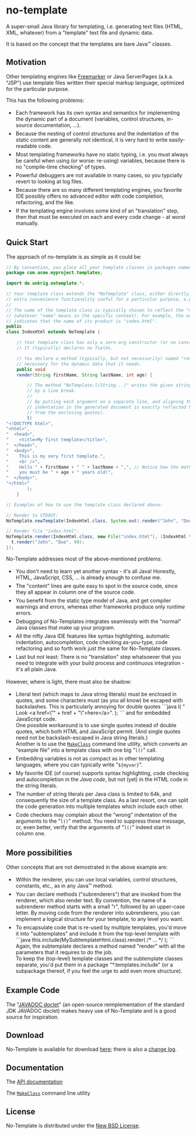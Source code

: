 # no-template
A super-small Java library for templating, i.e. generating text files (HTML, XML, whatever) from a "template" text file and dynamic data.

It is based on the concept that the templates are bare Java&trade; classes.

## Motivation

Other templating engines like <a href="http://freemarker.org">Freemarker</a> or Java ServerPages (a.k.a. "JSP")
use template files written their special markup language, optimized for the particular purpose. 

This has the following problems:
  <ul>
    <li style="padding:3px">
      Each framework has its own syntax and semantics for implementing the dynamic part of a document (variables,
      control structures, in-source documentation, ...).
    </li>
    <li style="padding:3px">
      Because the nesting of control structures and the indentation of the static content are generally not identical,
      it is very hard to write easily-readable code.
    </li>
    <li style="padding:3px">
      Most templating frameworks have no static typing, i.e. you must always be careful when using (or worse: re-using)
      variables, because there is no "compile-time checking" of types.
    </li>
    <li style="padding:3px">
      Powerful debuggers are not available in many cases, so you typcially revert to looking at log files.
    </li>
    <li style="padding:3px">
      Because there are so many different templating engines, you favorite IDE possibly offers no advanced editor with
      code completion, refactoring, and the like.
    </li>
    <li style="padding:3px">
      If the templating engine involves some kind of an "translation" step, then that must be executed on each and
      every code change - at worst manually.
    </li>
  </ul>

## Quick Start

The approach of no-template is as simple as it could be:

```java
// By convention, you place all your template classes in packages named "*.templates[.*]":
package com.acme.myproject.templates;

import de.unkrig.notemplate.*;

// Your template class extends the "NoTemplate" class, either directly, as here, or indirectly to get
// extra convenience functionality useful for a particular purpose, e.g. by extending "HtmlTemplate".
//
// The name of the template class is typically chosen to reflect the "name" of the generated document
// (whatever "name" means in the specific context). For example, the name of this template class
// indicates that the name of its product is "index.html".
public
class IndexHtml extends NoTemplate {

    // Your template class has only a zero-arg constructor (or no constructor at all).
    // It (typically) declares no fields.

    // You declare a method (typically, but not necessarily) named "render" with all the parameters
    // necessary for the dynamic data that it needs.
    public void
    render(String firstName, String lastName, int age) {

        // The method "NoTemplate.l(String...)" writes the given strings to the output, each followed
        // by a line break.
        //
        // By putting each argument on a separate line, and aligning these lines in column one, the
        // indentation in the generated document is exactly reflected here in the source code (apart
        // from the enclosing quotes).
        l(
"<!DOCTYPE html>",
"<html>",
"  <head>",
"    <title>My first template</title>",
"  </head>",
"  <body>",
"    This is my very first template.",
"    <br />",
"    Hello " + firstName + " " + lastName + ",", // Notice how the method parameters are used.
"    you must be " + age + " years old!",
"  </body>",
"</html>"
        );
    }
```

```java
// Examples of how to use the template class declared above:

// Render to STDOUT:
NoTemplate.newTemplate(IndexHtml.class, System.out).render("John", "Doe", 99);

// Render file "index.html":
NoTemplate.render(IndexHtml.class, new File("index.html"), (IndexHtml t) -> {
  t.render("John", "Doe", 99);
});
```

No-Template addresses most of the above-mentioned problems:
  <ul>
    <li style="padding:3px">
      You don't need to learn yet another syntax - it's all Java! Honestly, HTML, JavaScript, CSS, ... is already
      enough to confuse me.
    </li>
    <li style="padding:3px">
      The "content" lines are quite easy to spot in the source code, since they all appear in column one of the source code.
    </li>
    <li style="padding:3px">
      You benefit from the static type model of Java, and get compiler warnings and errors, whereas other frameworks
      produce only <i>runtime</i> errors.
    </li>
    <li style="padding:3px">
      Debugging of No-Templates integrates seamlessly with the "normal" Java classes that make up your program.
    </li>
    <li style="padding:3px">
      All the nifty Java IDE features like syntax highlighting, automatic indentation, autocompletion, code checking
      as-you-type, code refactoring and so forth work just the same for No-Template classes.
    </li>
    <li style="padding:3px">
      Last but not least: There is no "translation" step whatsoever that you need to integrate with your build
      process and continuous integration - it's all plain Java.
    </li>
  </ul>
  <p>
    However, where is light, there must also be shadow:
  </p>
  <ul>
    <li style="padding:3px">
      Literal text (which maps to Java string literals) must be enclosed in quotes, and some characters must
      (as you all know) be escaped with backslashes. This is particularly annoying for double quotes
```java
      l(
"    Look &lt;a href=\"" + href + "\">here&lt;/a>".
      );
```
and for embedded JavaScript code.
      <br />
      One possible workaround is to use single quotes instead of double quotes, which both HTML and JavaScript
      permit. (And single quotes need not be backslash-escaped in Java string literals.)
      <br />
      Another is to use the
      <a href="https://raw.githubusercontent.com/aunkrig/no-template/master/no-template-tools/src/de/unkrig/notemplate/tools/MakeClass.main(String%5B%5D).txt"><code>MakeClass</code></a>
      command line utility, which converts an "example file" into a template class with one big "<code>l()</code>" call.
    </li>
    <li style="padding:3px">
      Embedding variables is not as compact as in other templating languages, where you can typically write
      "<code>${myvar}</code>".
    </li>
    <li style="padding:3px">
      My favorite IDE (of course) supports syntax highlighting, code checking and autocompletion in the <i>Java
      code</i>, but not (yet) in the HTML code in the string literals.
    </li>
    <li style="padding:3px">
      The number of string literals per Java class is limited to 64k, and consequently the size of a
      template class. As a last resort, one can split the code generation into multiple templates which include
      each other.
    </li>
    <li style="padding:3px">
      Code checkers may complain about the "wrong" indentation of the arguments to the "<code>l()</code>" method. You need
      to suppress these message, or, even better, verify that the arguments of "<code>l()</code>" indeed start in column
      one.
    </li>
  </ul>

## More possibilities

Other concepts that are not demostrated in the above example are:

  <ul>
    <li style="padding:3px">
      Within the renderer, you can use local variables, control structures, constants, etc., as in any Java&trade;
      method.
      <br />
    </li>
    <li style="padding:3px">
      You can declare methods ("subrenderers") that are invoked from the renderer, which also render text.
      By convention, the name of a subrenderer method starts with a small "r", followed by an upper-case letter.
      By moving code from the renderer into subrenderers, you can implement a logical structure for your template,
      to any level you want.
    </li>
    <li style="padding:3px">
      To encapsulate code that is re-used by multiple templates, you'd move it into "subtemplates" and include it
      from the top-level template with
```java
this.include(MySubtemplateHtml.class).render( /* ... */ );
```
Again, the subtemplate declares a method named "render" with all the parameters that it requires to do the job.
      <br />
      To keep the (top-level) template classes and the subtemplate classes separate, you'd put them in a package
      "*.templates.include" (or a subpackage thereof, if you feel the urge to add even more structure).
    </li>
  </ul>
  
## Example Code
  
The
"<a href="http://unkrig.de/w/JAVADOC_doclet">JAVADOC doclet</a>"
(an open-source reimplementation of the standard JDK JAVADOC doclet) makes heavy use of No-Template and is a good
source for inspiration.

## Download
      
No-Template is available for download
<a href="http://no-template.unkrig.de/download/">here</a>;
there is also a
<a href="http://no-template.unkrig.de/CHANGELOG.txt">change log</a>.

## Documentation
      
The <a href="http://no-template.unkrig.de/javadoc/">API documentation</a>

The
<a href="https://raw.githubusercontent.com/aunkrig/no-template/master/no-template-tools/src/de/unkrig/notemplate/tools/MakeClass.main(String%5B%5D).txt"><code>MakeClass</code></a>
command line utility

## License

No-Template is distributed under the
<a href="https://raw.githubusercontent.com/aunkrig/no-template/master/no-template-dist/new_bsd_license.txt">New BSD License</a>.

